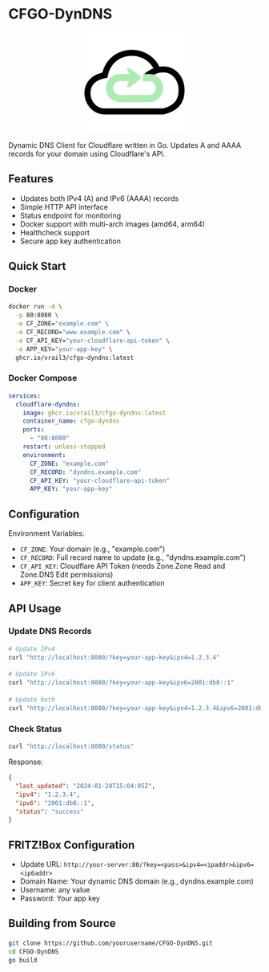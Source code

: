 # CFGO-DynDNS

<p align="center">
  <img src="CFGO-DynDNS.svg" alt="CFGO-DynDNS Logo" width="200" height="200">
</p>

Dynamic DNS Client for Cloudflare written in Go. Updates A and AAAA records for your domain using Cloudflare's API.

## Features

- Updates both IPv4 (A) and IPv6 (AAAA) records
- Simple HTTP API interface
- Status endpoint for monitoring
- Docker support with multi-arch images (amd64, arm64)
- Healthcheck support
- Secure app key authentication

## Quick Start

### Docker

```bash
docker run -d \
  -p 80:8080 \
  -e CF_ZONE="example.com" \
  -e CF_RECORD="www.example.com" \
  -e CF_API_KEY="your-cloudflare-api-token" \
  -e APP_KEY="your-app-key" \
  ghcr.io/vrail3/cfgo-dyndns:latest
```

### Docker Compose

```yaml
services:
  cloudflare-dyndns:
    image: ghcr.io/vrail3/cfgo-dyndns:latest
    container_name: cfgo-dyndns
    ports:
      - "80:8080"
    restart: unless-stopped
    environment:
      CF_ZONE: "example.com"
      CF_RECORD: "dyndns.example.com"
      CF_API_KEY: "your-cloudflare-api-token"
      APP_KEY: "your-app-key"
```

## Configuration

Environment Variables:

- `CF_ZONE`: Your domain (e.g., "example.com")
- `CF_RECORD`: Full record name to update (e.g., "dyndns.example.com")
- `CF_API_KEY`: Cloudflare API Token (needs Zone.Zone Read and Zone.DNS Edit permissions)
- `APP_KEY`: Secret key for client authentication

## API Usage

### Update DNS Records

```bash
# Update IPv4
curl "http://localhost:8080/?key=your-app-key&ipv4=1.2.3.4"

# Update IPv6
curl "http://localhost:8080/?key=your-app-key&ipv6=2001:db8::1"

# Update both
curl "http://localhost:8080/?key=your-app-key&ipv4=1.2.3.4&ipv6=2001:db8::1"
```

### Check Status

```bash
curl "http://localhost:8080/status"
```

Response:

```json
{
  "last_updated": "2024-01-20T15:04:05Z",
  "ipv4": "1.2.3.4",
  "ipv6": "2001:db8::1",
  "status": "success"
}
```

## FRITZ!Box Configuration

- Update URL: `http://your-server:80/?key=<pass>&ipv4=<ipaddr>&ipv6=<ip6addr>`
- Domain Name: Your dynamic DNS domain (e.g., dyndns.example.com)
- Username: any value
- Password: Your app key

## Building from Source

```bash
git clone https://github.com/yourusername/CFGO-DynDNS.git
cd CFGO-DynDNS
go build
```
